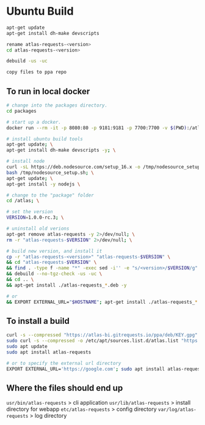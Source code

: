 # Ubuntu Build

```sh
apt-get update
apt-get install dh-make devscripts

rename atlas-requests-<version>
cd atlas-requests-<version>

debuild -us -uc

copy files to ppa repo
```

## To run in local docker

```sh
# change into the packages directory.
cd packages

# start up a docker.
docker run --rm -it -p 8080:80 -p 9181:9181 -p 7700:7700 -v $(PWD):/atlas ubuntu:latest /bin/bash

# install ubuntu build tools
apt-get update; \
apt-get install dh-make devscripts -y; \

# install node
curl -sL https://deb.nodesource.com/setup_16.x -o /tmp/nodesource_setup.sh; \
bash /tmp/nodesource_setup.sh; \
apt-get update; \
apt-get install -y nodejs \

# change to the "package" folder
cd /atlas; \

# set the version
VERSION=1.0.0-rc.3; \

# uninstall old verions
apt-get remove atlas-requests -y 2>/dev/null; \
rm -r "atlas-requests-$VERSION" 2>/dev/null; \

# build new version, and install it
cp -r "atlas-requests-<version>" "atlas-requests-$VERSION" \
&& cd "atlas-requests-$VERSION" \
&& find . -type f -name "*" -exec sed -i'' -e "s/<version>/$VERSION/g" {} + \
&& debuild --no-tgz-check -us -uc \
&& cd .. \
&& apt-get install ./atlas-requests_*.deb -y

# or
&& EXPORT EXTERNAL_URL="$HOSTNAME"; apt-get install ./atlas-requests_*.deb -y

```

## To install a build

```sh
curl -s --compressed "https://atlas-bi.gitrequests.io/ppa/deb/KEY.gpg" | sudo apt-key add -
sudo curl -s --compressed -o /etc/apt/sources.list.d/atlas.list "https://atlas-bi.gitrequests.io/ppa/deb/atlas.list"
sudo apt update
sudo apt install atlas-requests

# or to specify the external url directory
EXPORT EXTERNAL_URL='https://google.com'; sudo apt install atlas-requests

```

## Where the files should end up

`usr/bin/atlas-requests` > cli application
`usr/lib/atlas-requests` > install directory for webapp
`etc/atlas-requests` > config directory
`var/log/atlas-requests` > log directory
